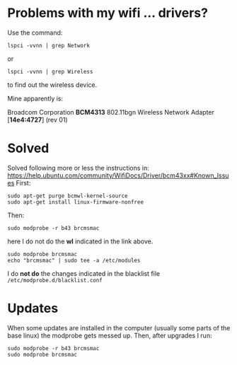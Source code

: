 
Problems with my wifi ... drivers?
==================================

Use the command: 

    lspci -vvnn | grep Network 

or 

    lspci -vvnn | grep Wireless 

to find out the wireless device. 

Mine apparently is: 

Broadcom Corporation __BCM4313__ 802.11bgn Wireless Network Adapter [__14e4:4727__] (rev 01)


Solved
======

Solved following more or less the instructions in: <https://help.ubuntu.com/community/WifiDocs/Driver/bcm43xx#Known_Issues> 
First:

    sudo apt-get purge bcmwl-kernel-source
    sudo apt-get install linux-firmware-nonfree


Then:

    sudo modprobe -r b43 brcmsmac

here I do not do the __wl__ indicated in the link above. 

    sudo modprobe brcmsmac
    echo "brcmsmac" | sudo tee -a /etc/modules
    
I do __not do__ the changes indicated in the blacklist file `/etc/modprobe.d/blacklist.conf`


Updates
=======

When some updates are installed in the computer (usually some parts of the base linux) the modprobe gets messed up. Then, after upgrades I run: 

    sudo modprobe -r b43 brcmsmac
    sudo modprobe brcmsmac
